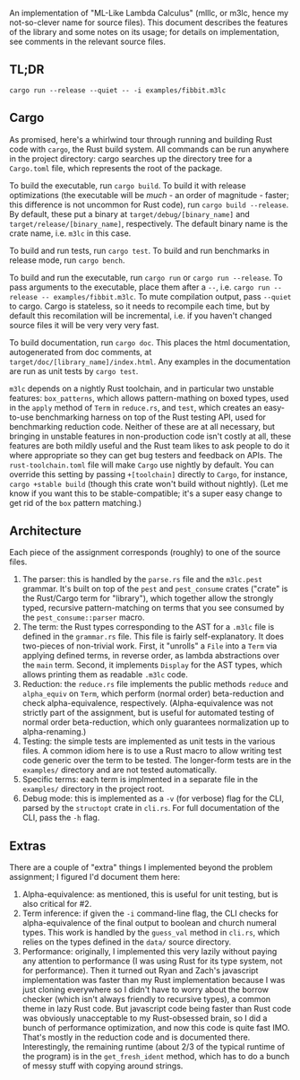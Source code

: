 An implementation of "ML-Like Lambda Calculus" (mlllc, or m3lc, hence my
not-so-clever name for source files). This document describes the features of
the library and some notes on its usage; for details on implementation, see
comments in the relevant source files.

## TL;DR

`cargo run --release --quiet -- -i examples/fibbit.m3lc`

## Cargo

As promised, here's a whirlwind tour through running and building Rust code
with `cargo`, the Rust build system. All commands can be run anywhere in the
project directory: cargo searches up the directory tree for a `Cargo.toml`
file, which represents the root of the package.

To build the executable, run `cargo build`. To build it with release
optimizations (the executable will be _much_ - an order of magnitude - faster;
this difference is not uncommon for Rust code), run `cargo build --release`. By
default, these put a binary at `target/debug/[binary_name]` and
`target/release/[binary_name]`, respectively. The default binary name is the
crate name, i.e. `m3lc` in this case.

To build and run tests, run `cargo test`. To build and run benchmarks in
release mode, run `cargo bench`.

To build and run the executable, run `cargo run` or `cargo run --release`. To
pass arguments to the executable, place them after a `--`, i.e.
`cargo run --release -- examples/fibbit.m3lc`. To mute compilation output, pass
`--quiet` to cargo. Cargo is stateless, so it needs to recompile each time, but
by default this recomilation will be incremental, i.e. if you haven't changed
source files it will be very very very fast.

To build documentation, run `cargo doc`. This places the html documentation,
autogenerated from doc comments, at `target/doc/[library_name]/index.html`. Any
examples in the documentation are run as unit tests by `cargo test`.

`m3lc` depends on a nightly Rust toolchain, and in particular two unstable
features: `box_patterns`, which allows pattern-mathing on boxed types, used in
the `apply` method of `Term` in `reduce.rs`, and `test`, which creates an
easy-to-use benchmarking harness on top of the Rust testing API, used for
benchmarking reduction code. Neither of these are at all necessary, but
bringing in unstable features in non-production code isn't costly at all, these
features are both mildly useful and the Rust team likes to ask people to do it
where appropriate so they can get bug testers and feedback on APIs. The
`rust-toolchain.toml` file will make `Cargo` use nightly by default. You can
override this setting by passing `+[toolchain]` directly to `Cargo`, for
instance, `cargo +stable build` (though this crate won't build without
nightly). (Let me know if you want this to be stable-compatible; it's a super
easy change to get rid of the `box` pattern matching.)

## Architecture

Each piece of the assignment corresponds (roughly) to one of the source files.

1. The parser: this is handled by the `parse.rs` file and the `m3lc.pest`
   grammar. It's built on top of the `pest` and `pest_consume` crates ("crate"
   is the Rust/Cargo term for "library"), which together allow the strongly
   typed, recursive pattern-matching on terms that you see consumed by the
   `pest_consume::parser` macro.
2. The term: the Rust types corresponding to the AST for a `.m3lc` file is
   defined in the `grammar.rs` file. This file is fairly self-explanatory. It
   does two-pieces of non-trivial work. First, it "unrolls" a `File` into a
   `Term` via applying defined terms, in reverse order, as lambda abstractions
   over the `main` term. Second, it implements `Display` for the AST types,
   which allows printing them as readable `.m3lc` code.
3. Reduction: the `reduce.rs` file implements the public methods `reduce` and
   `alpha_equiv` on `Term`, which perform (normal order) beta-reduction and
   check alpha-equivalence, respectively. (Alpha-equivalence was not strictly
   part of the assignment, but is useful for automated testing of normal order
   beta-reduction, which only guarantees normalization up to alpha-renaming.)
4. Testing: the simple tests are implemented as unit tests in the various
   files. A common idiom here is to use a Rust macro to allow writing test code
   generic over the term to be tested. The longer-form tests are in the
   `examples/` directory and are not tested automatically.
5. Specific terms: each term is implmented in a separate file in the
   `examples/` directory in the project root.
6. Debug mode: this is implemented as a `-v` (for verbose) flag for the CLI,
   parsed by the `structopt` crate in `cli.rs`. For full documentation of the
   CLI, pass the `-h` flag.

## Extras

There are a couple of "extra" things I implemented beyond the problem
assignment; I figured I'd document them here:

1. Alpha-equivalence: as mentioned, this is useful for unit testing, but is
   also critical for #2.
2. Term inference: if given the `-i` command-line flag, the CLI checks for
   alpha-equivalence of the final output to boolean and church numeral types.
   This work is handled by the `guess_val` method in `cli.rs`, which relies on
   the types defined in the `data/` source directory.
3. Performance: originally, I implemented this very lazily without paying any
   attention to performance (I was using Rust for its type system, not for
   performance). Then it turned out Ryan and Zach's javascript implementation
   was faster than my Rust implementation because I was just cloning everywhere
   so I didn't have to worry about the borrow checker (which isn't always
   friendly to recursive types), a common theme in lazy Rust code. But
   javascript code being faster than Rust code was obviously unacceptable to my
   Rust-obsessed brain, so I did a bunch of performance optimization, and now
   this code is quite fast IMO. That's mostly in the reduction code and is
   documented there. Interestingly, the remaining runtime (about 2/3 of the
   typical runtime of the program) is in the `get_fresh_ident` method, which
   has to do a bunch of messy stuff with copying around strings.
